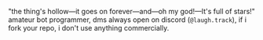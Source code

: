 "the thing's hollow—it goes on forever—and—oh my god!—It's full of stars!"
amateur bot programmer, dms always open on discord (`@laugh.track`), if i fork your repo, i don't use anything commercially.
<!---
courier-made-it/courier-made-it is a ✨ special ✨ repository because its `README.md` (this file) appears on your GitHub profile.
You can click the Preview link to take a look at your changes.
--->
